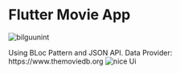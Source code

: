 # Flutter Movie App

<p align="left"> <img src="https://komarev.com/ghpvc/?username=bilguunint&label=Profile%20views&color=0e75b6&style=flat" alt="bilguunint" /> </p>
Using BLoc Pattern and JSON API.
Data Provider: https://www.themoviedb.org

<img src="https://zochil.s3.amazonaws.com/7698c8e4-027e-4cb8-bc23-9dd51d0c22e6.jpg" alt="nice Ui" class="img-fluid">

